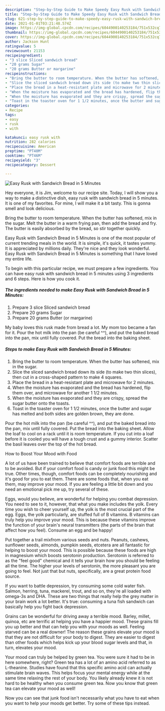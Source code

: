 ```yaml
---
description: "Step-by-Step Guide to Make Speedy Easy Rusk with Sandwich Bread in 5 Minutes"
title: "Step-by-Step Guide to Make Speedy Easy Rusk with Sandwich Bread in 5 Minutes"
slug: 621-step-by-step-guide-to-make-speedy-easy-rusk-with-sandwich-bread-in-5-minutes
date: 2021-01-01T03:21:48.574Z
image: https://img-global.cpcdn.com/recipes/6044900140253184/751x532cq70/easy-rusk-with-sandwich-bread-in-5-minutes-recipe-main-photo.jpg
thumbnail: https://img-global.cpcdn.com/recipes/6044900140253184/751x532cq70/easy-rusk-with-sandwich-bread-in-5-minutes-recipe-main-photo.jpg
cover: https://img-global.cpcdn.com/recipes/6044900140253184/751x532cq70/easy-rusk-with-sandwich-bread-in-5-minutes-recipe-main-photo.jpg
author: Jackson Hunt
ratingvalue: 5
reviewcount: 21153
recipeingredient:
- "3 slice Sliced sandwich bread"
- "20 grams Sugar"
- "20 grams Butter or margarine"
recipeinstructions:
- "Bring the butter to room temperature. When the butter has softened, mix in the sugar."
- "Slice the sliced sandwich bread down its side (to make two thin slices), then cut in a cross-shaped pattern to make 4 squares."
- "Place the bread in a heat-resistant plate and microwave for 2 minutes."
- "When the moisture has evaporated and the bread has hardened, flip them over, and microwave for another 1 1/2 minutes."
- "When the moisture has evaporated and they are crispy, spread the sugar butter onto the toasts."
- "Toast in the toaster oven for 1 1/2 minutes, once the butter and sugar has melted and both sides are golden brown, they are done."
categories:
- Recipe
tags:
- easy
- rusk
- with

katakunci: easy rusk with 
nutrition: 282 calories
recipecuisine: American
preptime: "PT40M"
cooktime: "PT46M"
recipeyield: "3"
recipecategory: Dessert

---
```



![Easy Rusk with Sandwich Bread in 5 Minutes](https://img-global.cpcdn.com/recipes/6044900140253184/751x532cq70/easy-rusk-with-sandwich-bread-in-5-minutes-recipe-main-photo.jpg)

Hey everyone, it is Jim, welcome to our recipe site. Today, I will show you a way to make a distinctive dish, easy rusk with sandwich bread in 5 minutes. It is one of my favorites. For mine, I will make it a bit tasty. This is gonna smell and look delicious.

Bring the butter to room temperature. When the butter has softened, mix in the sugar. Melt the butter in a warm frying pan, then add the bread and fry. The butter is easily absorbed by the bread, so stir together quickly.

Easy Rusk with Sandwich Bread in 5 Minutes is one of the most popular of current trending meals in the world. It is simple, it's quick, it tastes yummy. It is appreciated by millions daily. They're nice and they look wonderful. Easy Rusk with Sandwich Bread in 5 Minutes is something that I have loved my entire life.


To begin with this particular recipe, we must prepare a few ingredients. You can have easy rusk with sandwich bread in 5 minutes using 3 ingredients and 6 steps. Here is how you cook it.

<!--inarticleads1-->

##### The ingredients needed to make Easy Rusk with Sandwich Bread in 5 Minutes:

1. Prepare 3 slice Sliced sandwich bread
1. Prepare 20 grams Sugar
1. Prepare 20 grams Butter (or margarine)


My baby loves this rusk made from bread a lot. My mom too became a fan for it. Pour the hot milk into the pan (be careful ^^), and put the baked bread into the pan, mix until fully covered. Put the bread into the baking sheet. 

<!--inarticleads2-->

##### Steps to make Easy Rusk with Sandwich Bread in 5 Minutes:

1. Bring the butter to room temperature. When the butter has softened, mix in the sugar.
1. Slice the sliced sandwich bread down its side (to make two thin slices), then cut in a cross-shaped pattern to make 4 squares.
1. Place the bread in a heat-resistant plate and microwave for 2 minutes.
1. When the moisture has evaporated and the bread has hardened, flip them over, and microwave for another 1 1/2 minutes.
1. When the moisture has evaporated and they are crispy, spread the sugar butter onto the toasts.
1. Toast in the toaster oven for 1 1/2 minutes, once the butter and sugar has melted and both sides are golden brown, they are done.


Pour the hot milk into the pan (be careful ^^), and put the baked bread into the pan, mix until fully covered. Put the bread into the baking sheet. Allow the loaf to cool on a rack until it is room temperature. If you cut into a loaf before it is cooled you will have a tough crust and a gummy interior. Scatter the basil leaves over the top of the hot bread. 

How to Boost Your Mood with Food


A lot of us have been trained to believe that comfort foods are terrible and to be avoided. But if your comfort food is candy or junk food this might be true. Other times, though, comfort foods can be completely nourishing and it's good for you to eat them. There are some foods that, when you eat them, may improve your mood. If you are feeling a little bit down and you need an emotional pick me up, try several of these.

Eggs, would you believe, are wonderful for helping you combat depression. You need to see to it, however, that what you make includes the yolk. Every time you wish to cheer yourself up, the yolk is the most crucial part of the egg. Eggs, the yolk particularly, are stuffed full of B vitamins. B vitamins can truly help you improve your mood. This is because these vitamins improve the function of your brain's neural transmitters (the parts of the brain that affect how you feel). Consume an egg and be happy!

Put together a trail mixfrom various seeds and nuts. Peanuts, cashews, sunflower seeds, almonds, pumpkin seeds, etcetera are all fantastic for helping to boost your mood. This is possible because these foods are high in magnesium which boosts serotonin production. Serotonin is referred to as the "feel good" chemical and it tells your brain how you should be feeling all the time. The higher your levels of serotonin, the more pleasant you are going to feel. Not just that but nuts, specifically, are a great protein food source.

If you want to battle depression, try consuming some cold water fish. Salmon, herring, tuna, mackerel, trout, and so on, they're all loaded with omega-3s and DHA. These are two things that really help the grey matter in your brain work a lot better. It's true: consuming a tuna fish sandwich can basically help you fight back depression. 

Grains can be wonderful for driving away a terrible mood. Barley, millet, quinoa, etc are terrific at helping you have a happier mood. These grains fill you up better and that can help you with your moods as well. Feeling starved can be a real downer! The reason these grains elevate your mood is that they are not difficult for your body to digest. They are easier to digest than other foods which helps kick up your blood sugar levels and that, in turn, elevates your mood.

Your mood can truly be helped by green tea. You were sure it had to be in here somewhere, right? Green tea has a lot of an amino acid referred to as L-theanine. Studies have found that this specific amino acid can actually stimulate brain waves. This helps focus your mental energy while at the same time relaxing the rest of your body. You likely already knew it is not hard to be healthy when you consume green tea. Now you know that green tea can elevate your mood as well!

Now you can see that junk food isn't necessarily what you have to eat when you want to help your moods get better. Try  some  of  these  tips  instead.

